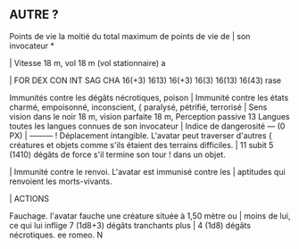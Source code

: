 ## AUTRE ?

Points de vie la moitié du total maximum de points de vie de
| son invocateur *

| Vitesse 18 m, vol 18 m (vol stationnaire)
a

| FOR DEX CON INT SAG CHA
16(+3) 1613) 16(+3) 16(3) 16(13)  16(43)
rase

Immunités contre les dégâts nécrotiques, poison
| Immunité contre les états charmé, empoisonné, inconscient,
{ paralysé, pétrifié, terrorisé
| Sens vision dans le noir 18 m, vision parfaite 18 m, Perception
passive 13
Langues toutes les langues connues de son invocateur
| Indice de dangerosité — (0 PX)
| ———
! Déplacement intangible. L'avatar peut traverser d'autres
{ créatures et objets comme s'ils étaient des terrains difficiles.
| 11 subit 5 (1410) dégâts de force s'il termine son tour
! dans un objet.

| Immunité contre le renvoi. L'avatar est immunisé contre les
| aptitudes qui renvoient les morts-vivants.

| ACTIONS

Fauchage. l'avatar fauche une créature située à 1,50 mètre ou
| moins de lui, ce qui lui inflige 7 (1d8+3) dégâts tranchants plus
| 4 (1d8) dégâts nécrotiques.
ee romeo. N
